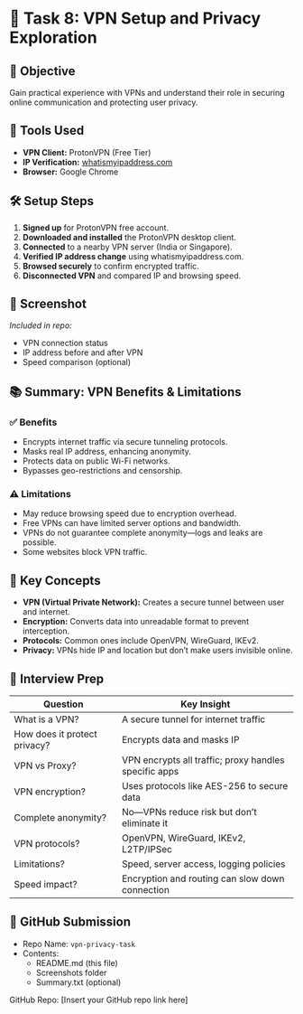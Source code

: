# 🔐 Task 8: VPN Setup and Privacy Exploration

## 🎯 Objective
Gain practical experience with VPNs and understand their role in securing online communication and protecting user privacy.

## 🧰 Tools Used
- **VPN Client:** ProtonVPN (Free Tier)
- **IP Verification:** [whatismyipaddress.com](https://www.whatismyipaddress.com)
- **Browser:** Google Chrome

## 🛠️ Setup Steps
1. **Signed up** for ProtonVPN free account.
2. **Downloaded and installed** the ProtonVPN desktop client.
3. **Connected** to a nearby VPN server (India or Singapore).
4. **Verified IP address change** using whatismyipaddress.com.
5. **Browsed securely** to confirm encrypted traffic.
6. **Disconnected VPN** and compared IP and browsing speed.

## 📸 Screenshot
*Included in repo:*  
- VPN connection status  
- IP address before and after VPN  
- Speed comparison (optional)

## 📚 Summary: VPN Benefits & Limitations

### ✅ Benefits
- Encrypts internet traffic via secure tunneling protocols.
- Masks real IP address, enhancing anonymity.
- Protects data on public Wi-Fi networks.
- Bypasses geo-restrictions and censorship.

### ⚠️ Limitations
- May reduce browsing speed due to encryption overhead.
- Free VPNs can have limited server options and bandwidth.
- VPNs do not guarantee complete anonymity—logs and leaks are possible.
- Some websites block VPN traffic.

## 🧠 Key Concepts
- **VPN (Virtual Private Network):** Creates a secure tunnel between user and internet.
- **Encryption:** Converts data into unreadable format to prevent interception.
- **Protocols:** Common ones include OpenVPN, WireGuard, IKEv2.
- **Privacy:** VPNs hide IP and location but don’t make users invisible online.

## 📎 Interview Prep

| Question | Key Insight |
|----------|-------------|
| What is a VPN? | A secure tunnel for internet traffic |
| How does it protect privacy? | Encrypts data and masks IP |
| VPN vs Proxy? | VPN encrypts all traffic; proxy handles specific apps |
| VPN encryption? | Uses protocols like AES-256 to secure data |
| Complete anonymity? | No—VPNs reduce risk but don’t eliminate it |
| VPN protocols? | OpenVPN, WireGuard, IKEv2, L2TP/IPSec |
| Limitations? | Speed, server access, logging policies |
| Speed impact? | Encryption and routing can slow down connection |

## 📁 GitHub Submission
- Repo Name: `vpn-privacy-task`
- Contents:
  - README.md (this file)
  - Screenshots folder
  - Summary.txt (optional)

GitHub Repo: [Insert your GitHub repo link here]
